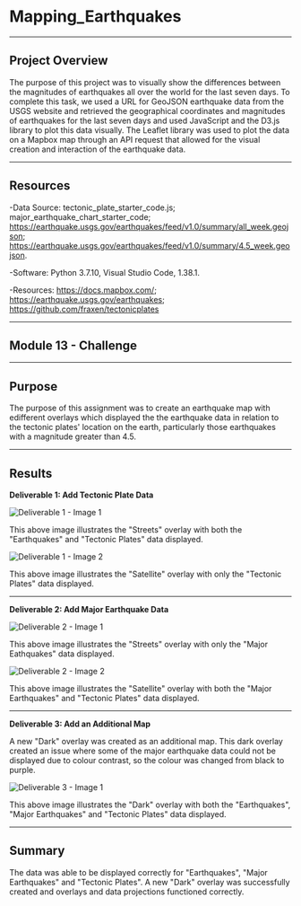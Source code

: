 # Mapping_Earthquakes

--------------------------------------------------------------------------------------------------------------------------------------------------------------------------------

## **Project Overview**

The purpose of this project was to visually show the differences between the magnitudes of earthquakes all over the world for the last seven days. To complete this task, we used a URL for GeoJSON earthquake data from the USGS website and retrieved the geographical coordinates and magnitudes of earthquakes for the last seven days and used JavaScript and the D3.js library to plot this data visually. The Leaflet library was used to plot the data on a Mapbox map through an API request that allowed for the visual creation and interaction of the earthquake data.

---------------------------------------------------------------------------------------------------------------------------------------------------------------------------------

## **Resources**

-Data Source: tectonic_plate_starter_code.js; major_earthquake_chart_starter_code; 
https://earthquake.usgs.gov/earthquakes/feed/v1.0/summary/all_week.geojson; 
https://earthquake.usgs.gov/earthquakes/feed/v1.0/summary/4.5_week.geojson.

-Software: Python 3.7.10, Visual Studio Code, 1.38.1.

-Resources: https://docs.mapbox.com/; 
https://earthquake.usgs.gov/earthquakes;  
https://github.com/fraxen/tectonicplates

---------------------------------------------------------------------------------------------------------------------------------------------------------------------------------

## **Module 13 - Challenge** 

---------------------------------------------------------------------------------------------------------------------------------------------------------------------------------

## **Purpose**

The purpose of this assignment was to create an earthquake map with edifferent overlays which displayed the the earthquake data in relation to the tectonic plates' location on the earth, particularly those earthquakes with a magnitude greater than 4.5.

---------------------------------------------------------------------------------------------------------------------------------------------------------------------------------

## **Results**

**Deliverable 1: Add Tectonic Plate Data**

![Deliverable 1 - Image 1](https://user-images.githubusercontent.com/92111396/151263132-8d9c0e73-44c9-4222-b5b3-e6aadcb2c1fb.png)

This above image illustrates the "Streets" overlay with both the "Earthquakes" and "Tectonic Plates" data displayed.


![Deliverable 1 - Image 2](https://user-images.githubusercontent.com/92111396/151263399-1dd342f4-b450-4f01-a44e-e63c23363bba.png)

This above image illustrates the "Satellite" overlay with only the "Tectonic Plates" data displayed.

---------------------------------------------------------------------------------------------------------------------------------------------------------------------------------

**Deliverable 2: Add Major Earthquake Data**

![Deliverable 2 - Image 1](https://user-images.githubusercontent.com/92111396/151263750-a51c8627-fd08-4655-a92d-1009888eb609.png)

This above image illustrates the "Streets" overlay with only the "Major Eathquakes" data displayed.


![Deliverable 2 - Image 2](https://user-images.githubusercontent.com/92111396/151263775-f6a61597-e53c-4007-8f86-1f4e646e2393.png)

This above image illustrates the "Satellite" overlay with both the "Major Earthquakes" and "Tectonic Plates" data displayed.


----------------------------------------------------------------------------------------------------------------------------------------------------------------------

**Deliverable 3: Add an Additional Map**

A new "Dark" overlay was created as an additional map. This dark overlay created an issue where some of the major earthquake data could not be displayed due to colour contrast, so the colour was changed from black to purple.  

![Deliverable 3 - Image 1](https://user-images.githubusercontent.com/92111396/151264035-3c44ff59-b2e5-4e76-a0aa-54e386db52d4.png)

This above image illustrates the "Dark" overlay with both the "Earthquakes", "Major Earthquakes" and "Tectonic Plates" data displayed.


---------------------------------------------------------------------------------------------------------------------------------------------------------------------------------

## **Summary**

The data was able to be displayed correctly for "Earthquakes", "Major Earthquakes" and "Tectonic Plates". A new "Dark" overlay was successfully created and overlays and data projections functioned correctly.


